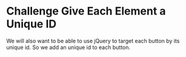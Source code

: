 # Challenge Give Each Element a Unique ID

We will also want to be able to use jQuery to target each button by its unique id. So we add an unique id to each button.
